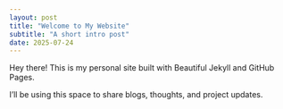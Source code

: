 ```yaml
---
layout: post
title: "Welcome to My Website"
subtitle: "A short intro post"
date: 2025-07-24
---
```


Hey there! This is my personal site built with Beautiful Jekyll and GitHub Pages.

I’ll be using this space to share blogs, thoughts, and project updates.
